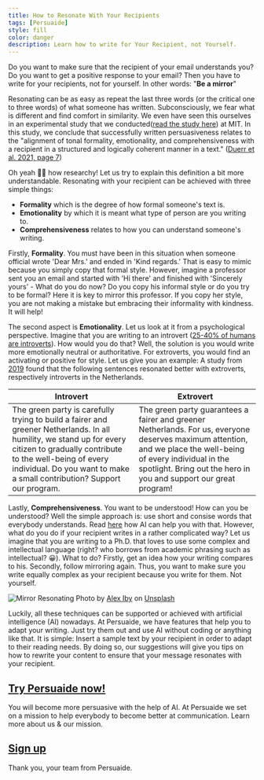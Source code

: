 ```yaml
---
title: How to Resonate With Your Recipients
tags: [Persuaide]
style: fill
color: danger
description: Learn how to write for Your Recipient, not Yourself.
---
```


Do you want to make sure that the recipient of your email understands you? Do you want to get a positive response to your email? Then you have to write for your recipients, not for yourself. In other words: "__Be a mirror__"

Resonating can be as easy as repeat the last three words (or the critical one to three words) of what someone has written. Subconsciously, we fear what is different and find comfort in similarity. We even have seen this ourselves in an experimental study that we conducted([read the study here](https://arxiv.org/abs/2104.12454)) at MIT. In this study, we conclude that successfully written persuasiveness relates to the "alignment of tonal formality, emotionality, and comprehensiveness with a recipient in a structured and logically coherent manner in a text." ([Duerr et al. 2021, page 7](https://arxiv.org/pdf/2104.12454.pdf))

Oh yeah :woman_facepalming: how researchy! Let us try to explain this definition a bit more understandable. 
Resonating with your recipient can be achieved with three simple things:

- __Formality__ which is the degree of how formal someone's text is.
- __Emotionality__ by which it is meant what type of person are you writing to.
- __Comprehensiveness__ relates to how you can understand someone's writing.

Firstly,  __Formality__. You must have been in this situation when someone official wrote 'Dear Mrs.' and ended in 'Kind regards.' That is easy to mimic because you simply copy that formal style. However, imagine a professor sent you an email and started with 'Hi there' and finished with 'Sincerely yours' - What do you do now? 
Do you copy his informal style or do you try to be formal? Here it is key to mirror this professor. If you copy her style, you are not making a mistake but embracing their informality with kindness. It will help! 

The second aspect is __Emotionality__. Let us look at it from a psychological perspective. Imagine that you are writing to an introvert ([25-40% of humans are introverts](https://www.verywellmind.com/signs-you-are-an-introvert-2795427)). How would you do that? Well, the solution is you would write more emotionally neutral or authoritative. For extroverts, you would find an activating or positive for style. Let us give you an example: A study from [2019](https://journals.sagepub.com/doi/pdf/10.1177/0093650220961965) found that the following sentences resonated better with extroverts, respectively introverts in the Netherlands. 

Introvert|Extrovert
---|---
The green party is carefully trying to build a fairer and greener Netherlands. In all humility, we stand up for every citizen to gradually contribute to the well-being of every individual. Do you want to make a small contribution? Support our program. | The green party guarantees a fairer and greener Netherlands. For us, everyone deserves maximum attention, and we place the well-being of every individual in the spotlight. Bring out the hero in you and support our great program!				

Lastly, __Comprehensiveness__. You want to be understood! How can you be understood? Well the simple approach is: use short and consise words that everybody understands. Read [here](www.duerr.se/blog/tools) how AI can help you with that. However, what do you do if your recipient writes in a rather complicated way? 
Let us imagine that you are writing to a Ph.D. that loves to use some complex and intellectual language (right? who borrows from academic phrasing such as intellectual? :grinning:). What to do? Firstly, get an idea how your writing compares to his. Secondly, follow mirroring again. Thus, you want to make sure you write equally complex as your recipient because you write for them. Not yourself. 

![Mirror Resonating](https://images.unsplash.com/photo-1511298521967-cefc9f26ec55?ixid=MnwxMjA3fDB8MHxwaG90by1wYWdlfHx8fGVufDB8fHx8&ixlib=rb-1.2.1&auto=format&fit=crop&w=971&q=80)
Photo by <a href="https://unsplash.com/@alexiby?utm_source=unsplash&utm_medium=referral&utm_content=creditCopyText">Alex Iby</a> on <a href="https://unsplash.com/s/photos/mirror?utm_source=unsplash&utm_medium=referral&utm_content=creditCopyText">Unsplash</a>

Luckily, all these techniques can be supported or achieved with artificial intelligence (AI) nowadays. At Persuaide, we have features that help you to adapt your writing. Just try them out and use AI without coding or anything like that. It is simple: Insert a sample text by your recipient in order to adapt to their reading needs. By doing so, our suggestions will give you tips on how to rewrite your content to ensure that your message resonates with your recipient.

## [Try Persuaide now!](http://app.persuai.de)

You will become more persuasive with the help of AI. At Persuaide we set on a mission to help everybody to become better at communication. 
Learn more about us & our mission. 

## [Sign up](www.persuai.de)

Thank you, your team from Persuaide.